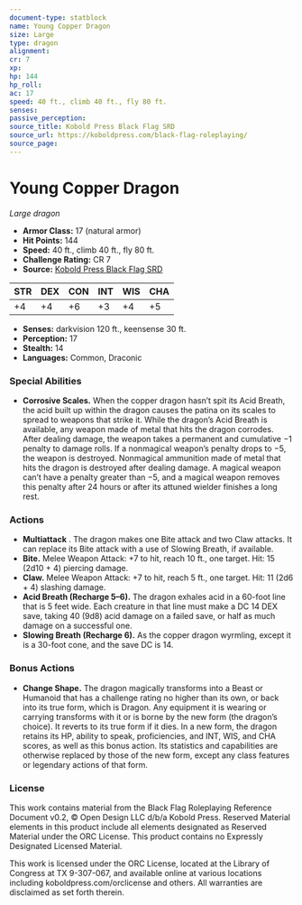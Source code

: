 ```yaml
---
document-type: statblock
name: Young Copper Dragon
size: Large
type: dragon
alignment: 
cr: 7
xp: 
hp: 144
hp_roll: 
ac: 17
speed: 40 ft., climb 40 ft., fly 80 ft.
senses: 
passive_perception: 
source_title: Kobold Press Black Flag SRD
source_url: https://koboldpress.com/black-flag-roleplaying/
source_page: 
---
```


# Young Copper Dragon

*Large dragon*

- **Armor Class:** 17 (natural armor)
- **Hit Points:** 144
- **Speed:** 40 ft., climb 40 ft., fly 80 ft.
- **Challenge Rating:** CR 7
- **Source:** [Kobold Press Black Flag SRD](https://koboldpress.com/black-flag-roleplaying/)

| STR | DEX | CON | INT | WIS | CHA |
| --- | --- | --- | --- | --- | --- |
| +4 | +4 | +6 | +3 | +4 | +5 |

- **Senses:** darkvision 120 ft., keensense 30 ft.
- **Perception:** 17
- **Stealth:** 14
- **Languages:** Common, Draconic

### Special Abilities

- **Corrosive Scales.** When the copper dragon hasn’t spit its Acid Breath, the acid built up within the dragon causes the patina on its scales to spread to weapons that strike it. While the dragon’s Acid Breath is available, any weapon made of metal that hits the dragon corrodes. After dealing damage, the weapon takes a permanent and cumulative −1 penalty to damage rolls. If a nonmagical weapon’s penalty drops to −5, the weapon is destroyed. Nonmagical ammunition made of metal that hits the dragon is destroyed after dealing damage. A magical weapon can’t have a penalty greater than −5, and a magical weapon removes this penalty after 24 hours or after its attuned wielder finishes a long rest.

### Actions

- **Multiattack** . The dragon makes one Bite attack and two Claw attacks. It can replace its Bite attack with a use of Slowing Breath, if available.
- **Bite.** Melee Weapon Attack: +7 to hit, reach 10 ft., one target. Hit: 15 (2d10 + 4) piercing damage.
- **Claw.** Melee Weapon Attack: +7 to hit, reach 5 ft., one target. Hit: 11 (2d6 + 4) slashing damage.
- **Acid Breath (Recharge 5–6).** The dragon exhales acid in a 60-foot line that is 5 feet wide. Each creature in that line must make a DC 14 DEX save, taking 40 (9d8) acid damage on a failed save, or half as much damage on a successful one.
- **Slowing Breath (Recharge 6).** As the copper dragon wyrmling, except it is a 30-foot cone, and the save DC is 14.

### Bonus Actions

- **Change Shape.** The dragon magically transforms into a Beast or Humanoid that has a challenge rating no higher than its own, or back into its true form, which is Dragon. Any equipment it is wearing or carrying transforms with it or is borne by the new form (the dragon’s choice). It reverts to its true form if it dies. In a new form, the dragon retains its HP, ability to speak, proficiencies, and INT, WIS, and CHA scores, as well as this bonus action. Its statistics and capabilities are otherwise replaced by those of the new form, except any class features or legendary actions of that form.

### License

This work contains material from the Black Flag Roleplaying Reference Document v0.2, © Open Design LLC d/b/a Kobold Press. Reserved Material elements in this product include all elements designated as Reserved Material under the ORC License. This product contains no Expressly Designated Licensed Material.

This work is licensed under the ORC License, located at the Library of Congress at TX 9-307-067, and available online at various locations including koboldpress.com/orclicense and others. All warranties are disclaimed as set forth therein.
